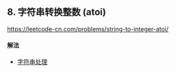## 8. 字符串转换整数 (atoi)

https://leetcode-cn.com/problems/string-to-integer-atoi/


#### 解法  

* [字符串处理](_1.py)




